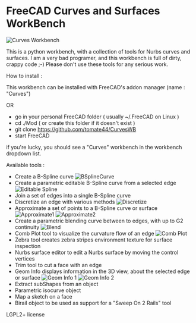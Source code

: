 # FreeCAD Curves and Surfaces WorkBench

![Curves Workbench](https://github.com/tomate44/CurvesWB/raw/master/docFiles/GeomInfo_01.jpg)

This is a python workbench, with a collection of tools for Nurbs curves and surfaces.
I am a very bad programer, and this workbench is full of dirty, crappy code ;-)
Please don't use these tools for any serious work.

How to install :

This workbench can be installed with FreeCAD's addon manager (name : "Curves")

  OR

- go in your personal FreeCAD folder ( usually ~/.FreeCAD on Linux )
- cd ./Mod ( or create this folder if it doesn't exist )
- git clone https://github.com/tomate44/CurvesWB
- start FreeCAD

if you're lucky, you should see a "Curves" workbench in the workbench dropdown list.

Available tools :

- Create a B-Spline curve
![BSplineCurve](https://github.com/tomate44/CurvesWB/raw/master/docFiles/BSplineCurve_01.jpg)
- Create a parametric editable B-Spline curve from a selected edge
![Editable Spline](https://github.com/tomate44/CurvesWB/raw/master/docFiles/Spline_01.jpg)
- Join a set of edges into a single B-Spline curve
- Discretize an edge with various methods
![Discretize](https://github.com/tomate44/CurvesWB/raw/master/docFiles/Discretize_01.jpg)
- Approximate a set of points to a B-Spline curve or surface
![Approximate1](https://github.com/tomate44/CurvesWB/raw/master/docFiles/Approximate_01.jpg)
![Approximate2](https://github.com/tomate44/CurvesWB/raw/master/docFiles/Approximate_02.jpg)
- Create a parametric blending curve between to edges, with up to G2 continuity
![Blend](https://github.com/tomate44/CurvesWB/raw/master/docFiles/BlendCurve_01.jpg)
- Comb Plot tool to visualize the curvature flow of an edge
![Comb Plot](https://github.com/tomate44/CurvesWB/raw/master/docFiles/CombPlot_01.jpg)
- Zebra tool creates zebra stripes environment texture for surface inspection
- Nurbs surface editor to edit a Nurbs surface by moving the control vertices
- Trim tool to cut a face with an edge 
- Geom Info displays information in the 3D view, about the selected edge or surface
![Geom Info 1](https://github.com/tomate44/CurvesWB/raw/master/docFiles/GeomInfo_01.jpg)
![Geom Info 2](https://github.com/tomate44/CurvesWB/raw/master/docFiles/GeomInfo_02.jpg)
- Extract subShapes from an object
- Parametric isocurve object
- Map a sketch on a face
- Birail object to be used as support for a "Sweep On 2 Rails" tool

LGPL2+ license
